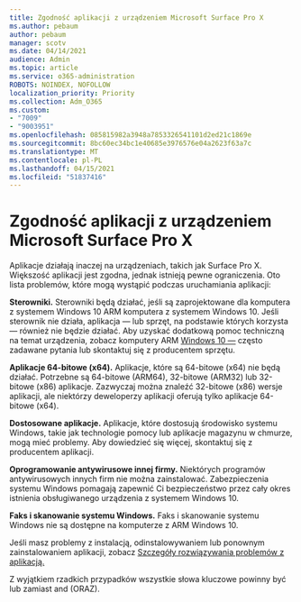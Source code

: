 ```yaml
---
title: Zgodność aplikacji z urządzeniem Microsoft Surface Pro X
ms.author: pebaum
author: pebaum
manager: scotv
ms.date: 04/14/2021
audience: Admin
ms.topic: article
ms.service: o365-administration
ROBOTS: NOINDEX, NOFOLLOW
localization_priority: Priority
ms.collection: Adm_O365
ms.custom:
- "7009"
- "9003951"
ms.openlocfilehash: 085815982a3948a7853326541101d2ed21c1869e
ms.sourcegitcommit: 8bc60ec34bc1e40685e3976576e04a2623f63a7c
ms.translationtype: MT
ms.contentlocale: pl-PL
ms.lasthandoff: 04/15/2021
ms.locfileid: "51837416"
---
```

# <a name="app-compatibility-with-microsoft-surface-pro-x"></a>Zgodność aplikacji z urządzeniem Microsoft Surface Pro X

Aplikacje działają inaczej na urządzeniach, takich jak Surface Pro X. Większość aplikacji jest zgodna, jednak istnieją pewne ograniczenia. Oto lista problemów, które mogą wystąpić podczas uruchamiania aplikacji: 

**Sterowniki.** Sterowniki będą działać, jeśli są zaprojektowane dla komputera z systemem Windows 10 ARM komputera z systemem Windows 10. Jeśli sterownik nie działa, aplikacja — lub sprzęt, na podstawie których korzysta — również nie będzie działać. Aby uzyskać dodatkową pomoc techniczną na temat urządzenia, zobacz komputery ARM [Windows 10 —](https://support.microsoft.com/windows/windows-10-arm-based-pcs-faq-477f51df-2e3b-f68f-31b0-06f5e4f8ebb5) często zadawane pytania lub skontaktuj się z producentem sprzętu.

**Aplikacje 64-bitowe (x64).** Aplikacje, które są 64-bitowe (x64) nie będą działać. Potrzebne są 64-bitowe (ARM64), 32-bitowe (ARM32) lub 32-bitowe (x86) aplikacje. Zazwyczaj można znaleźć 32-bitowe (x86) wersje aplikacji, ale niektórzy deweloperzy aplikacji oferują tylko aplikacje 64-bitowe (x64).

**Dostosowane aplikacje.** Aplikacje, które dostosują środowisko systemu Windows, takie jak technologie pomocy lub aplikacje magazynu w chmurze, mogą mieć problemy. Aby dowiedzieć się więcej, skontaktuj się z producentem aplikacji.

**Oprogramowanie antywirusowe innej firmy.** Niektórych programów antywirusowych innych firm nie można zainstalować. Zabezpieczenia systemu Windows pomagają zapewnić Ci bezpieczeństwo przez cały okres istnienia obsługiwanego urządzenia z systemem Windows 10.

**Faks i skanowanie systemu Windows.** Faks i skanowanie systemu Windows nie są dostępne na komputerze z ARM Windows 10.

Jeśli masz problemy z instalacją, odinstalowywaniem lub ponownym zainstalowaniem aplikacji, zobacz [Szczegóły rozwiązywania problemów z aplikacją.](https://docs.microsoft.com/troubleshoot/mem/intune/troubleshoot-app-install#app-troubleshooting-details)

Z wyjątkiem rzadkich przypadków wszystkie słowa kluczowe powinny być lub zamiast and (ORAZ).